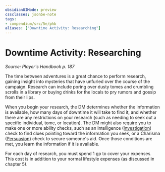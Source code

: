 ```yaml
---
obsidianUIMode: preview
cssclasses: json5e-note
tags:
- compendium/src/5e/phb
aliases: ["Downtime Activity: Researching"]
---
```

# Downtime Activity: Researching
*Source: Player's Handbook p. 187* 

The time between adventures is a great chance to perform research, gaining insight into mysteries that have unfurled over the course of the campaign. Research can include poring over dusty tomes and crumbling scrolls in a library or buying drinks for the locals to pry rumors and gossip from their lips.

When you begin your research, the DM determines whether the information is available, how many days of downtime it will take to find it, and whether there are any restrictions on your research (such as needing to seek out a specific individual, tome, or location). The DM might also require you to make one or more ability checks, such as an Intelligence ([Investigation](4-Resources/Compendium/rules/skills.md#Investigation)) check to find clues pointing toward the information you seek, or a Charisma ([Persuasion](4-Resources/Compendium/rules/skills.md#Persuasion)) check to secure someone's aid. Once those conditions are met, you learn the information if it is available.

For each day of research, you must spend 1 gp to cover your expenses. This cost is in addition to your normal lifestyle expenses (as discussed in chapter 5).